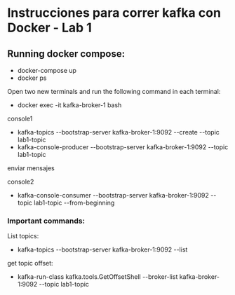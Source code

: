 # Instrucciones para correr kafka con Docker - Lab 1

## Running docker compose:

- docker-compose up
- docker ps

Open two new terminals and run the following command in each terminal: 
- docker exec -it kafka-broker-1 bash  

console1

- kafka-topics --bootstrap-server kafka-broker-1:9092 --create --topic lab1-topic
- kafka-console-producer --bootstrap-server kafka-broker-1:9092 --topic lab1-topic

enviar mensajes

console2

- kafka-console-consumer --bootstrap-server kafka-broker-1:9092 --topic lab1-topic --from-beginning

### Important commands: 

List topics:

- kafka-topics  --bootstrap-server kafka-broker-1:9092 --list

get topic offset:

- kafka-run-class kafka.tools.GetOffsetShell --broker-list kafka-broker-1:9092 --topic lab1-topic